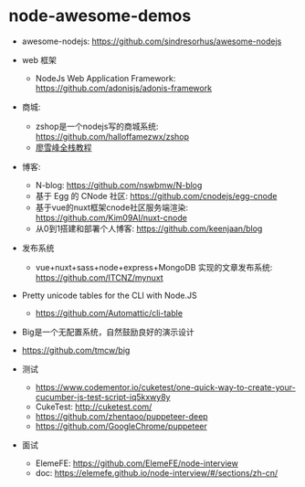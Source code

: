 # node-awesome-demos

* awesome-nodejs: https://github.com/sindresorhus/awesome-nodejs

- web 框架
  - NodeJs Web Application Framework: https://github.com/adonisjs/adonis-framework

- 商城:
  - zshop是一个nodejs写的商城系统: https://github.com/halloffamezwx/zshop
  - [廖雪峰全栈教程](https://www.liaoxuefeng.com/wiki/001434446689867b27157e896e74d51a89c25cc8b43bdb3000)


- 博客:
  - N-blog: https://github.com/nswbmw/N-blog
  - 基于 Egg 的 CNode 社区: https://github.com/cnodejs/egg-cnode
  - 基于vue的nuxt框架cnode社区服务端渲染: https://github.com/Kim09AI/nuxt-cnode
  - 从0到1搭建和部署个人博客: https://github.com/keenjaan/blog

- 发布系统
  - vue+nuxt+sass+node+express+MongoDB 实现的文章发布系统: https://github.com/ITCNZ/mynuxt
  
  
- Pretty unicode tables for the CLI with Node.JS
  - https://github.com/Automattic/cli-table
  

-  Big是一个无配置系统，自然鼓励良好的演示设计
  - https://github.com/tmcw/big

- 测试
  - https://www.codementor.io/cuketest/one-quick-way-to-create-your-cucumber-js-test-script-iq5kxwy8y
  - CukeTest: http://cuketest.com/
  - https://github.com/zhentaoo/puppeteer-deep
  - https://github.com/GoogleChrome/puppeteer


- 面试
  - ElemeFE: https://github.com/ElemeFE/node-interview
  - doc: https://elemefe.github.io/node-interview/#/sections/zh-cn/

